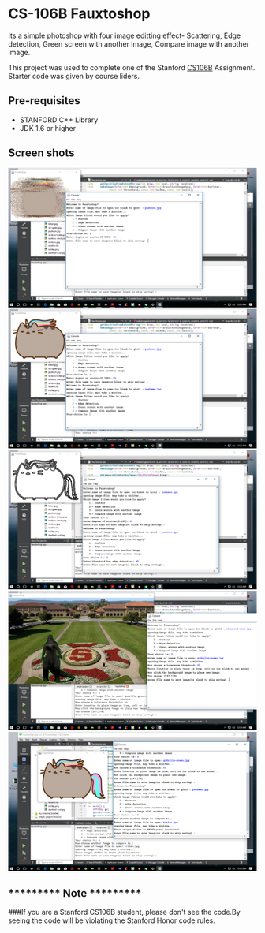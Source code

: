 # CS-106B Fauxtoshop

Its a simple photoshop with four image editting effect- Scattering, Edge detection, Green screen with another image, Compare image with another image.

This project was used to complete one of the Stanford [CS106B](http://web.stanford.edu/class/archive/cs/cs106b/cs106b.1162/lectures.shtml) Assignment. Starter code was given by course liders.

Pre-requisites
--------------

- STANFORD C++ Library
- JDK 1.6 or higher

Screen shots
--------------
<div align="center">
  <img src ="screen_shots/img1.png" width ="600">
</div>

<div align="center">
  <img src ="screen_shots/img2.png" width ="600">
</div>

<div align="center">
  <img src ="screen_shots/img3.png" width ="600">
</div>

<div align="center">
  <img src ="screen_shots/img4.png" width ="600">
</div>

<div align="center">
  <img src ="screen_shots/img5.png" width ="600">
</div>

  ********* Note *********
--------------

###If you are a Stanford CS106B student, please don't see the code.By seeing the code will be violating the Stanford Honor code rules.